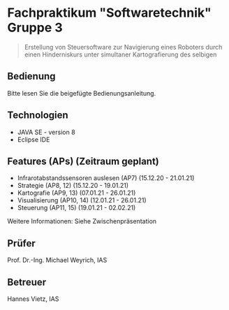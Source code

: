 # Fachpraktikum "Softwaretechnik" Gruppe 3
> Erstellung von Steuersoftware zur Navigierung eines Roboters durch einen Hinderniskurs unter simultaner Kartografierung des selbigen


## Bedienung
Bitte lesen Sie die beigefügte Bedienungsanleitung.


## Technologien
* JAVA SE - version 8
* Eclipse IDE

## Features (APs) (Zeitraum geplant)
* Infrarotabstandssensoren auslesen (AP7) (15.12.20 - 21.01.21)
* Strategie (AP8, 12) (15.12.20 - 19.01.21)
* Kartografie (AP9, 13) (07.01.21 - 26.01.21)
* Visualisierung (AP10, 14) (12.01.21 - 26.01.21)
* Steuerung (AP11, 15) (19.01.21 - 02.02.21)

Weitere Informationen:
Siehe Zwischenpräsentation


## Prüfer
Prof. Dr.-Ing. Michael Weyrich, IAS

## Betreuer
Hannes Vietz, IAS


